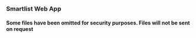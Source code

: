 ### Smartlist Web App
#### Some files have been omitted for security purposes. Files will not be sent on request
